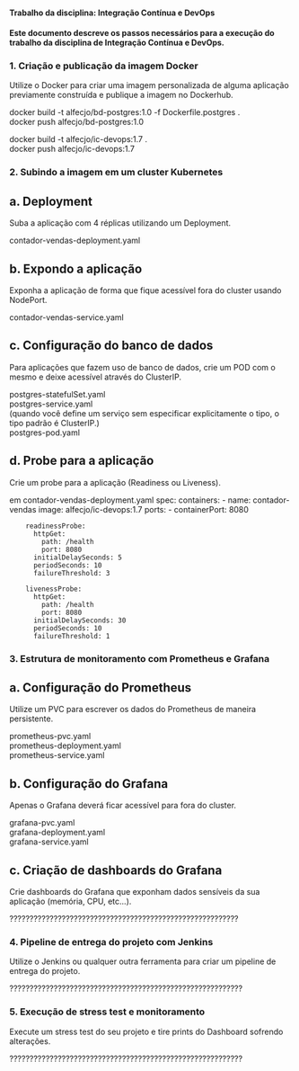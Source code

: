 #### Trabalho da disciplina: Integração Contínua e DevOps<br>
#### Este documento descreve os passos necessários para a execução do trabalho da disciplina de Integração Contínua e DevOps.

### 1. Criação e publicação da imagem Docker
Utilize o Docker para criar uma imagem personalizada de alguma aplicação previamente construída e publique a imagem no Dockerhub.

docker build -t alfecjo/bd-postgres:1.0 -f Dockerfile.postgres .<br>
docker push alfecjo/bd-postgres:1.0

docker build -t alfecjo/ic-devops:1.7 .<br>
docker push alfecjo/ic-devops:1.7

### 2. Subindo a imagem em um cluster Kubernetes
## a. Deployment
Suba a aplicação com 4 réplicas utilizando um Deployment.

contador-vendas-deployment.yaml

## b. Expondo a aplicação
Exponha a aplicação de forma que fique acessível fora do cluster usando NodePort.

contador-vendas-service.yaml

## c. Configuração do banco de dados
Para aplicações que fazem uso de banco de dados, crie um POD com o mesmo e deixe acessível através do ClusterIP.

postgres-statefulSet.yaml<br>
postgres-service.yaml<br>
(quando você define um serviço sem especificar explicitamente o tipo, o tipo padrão é ClusterIP.)<br>
postgres-pod.yaml

## d. Probe para a aplicação
Crie um probe para a aplicação (Readiness ou Liveness).

em contador-vendas-deployment.yaml
spec:
      containers:
      - name: contador-vendas
        image: alfecjo/ic-devops:1.7
        ports:
        - containerPort: 8080
        
        readinessProbe:
          httpGet:
            path: /health
            port: 8080
          initialDelaySeconds: 5
          periodSeconds: 10
          failureThreshold: 3

        livenessProbe:
          httpGet:
            path: /health
            port: 8080
          initialDelaySeconds: 30
          periodSeconds: 10
          failureThreshold: 1

### 3. Estrutura de monitoramento com Prometheus e Grafana
## a. Configuração do Prometheus
Utilize um PVC para escrever os dados do Prometheus de maneira persistente.

prometheus-pvc.yaml<br>
prometheus-deployment.yaml<br>
prometheus-service.yaml

## b. Configuração do Grafana
Apenas o Grafana deverá ficar acessível para fora do cluster.

grafana-pvc.yaml<br>
grafana-deployment.yaml<br>
grafana-service.yaml

## c. Criação de dashboards do Grafana
Crie dashboards do Grafana que exponham dados sensíveis da sua aplicação (memória, CPU, etc...).

?????????????????????????????????????????????????????????

### 4. Pipeline de entrega do projeto com Jenkins
Utilize o Jenkins ou qualquer outra ferramenta para criar um pipeline de entrega do projeto.

??????????????????????????????????????????????????????????

### 5. Execução de stress test e monitoramento
Execute um stress test do seu projeto e tire prints do Dashboard sofrendo alterações.

??????????????????????????????????????????????????????????